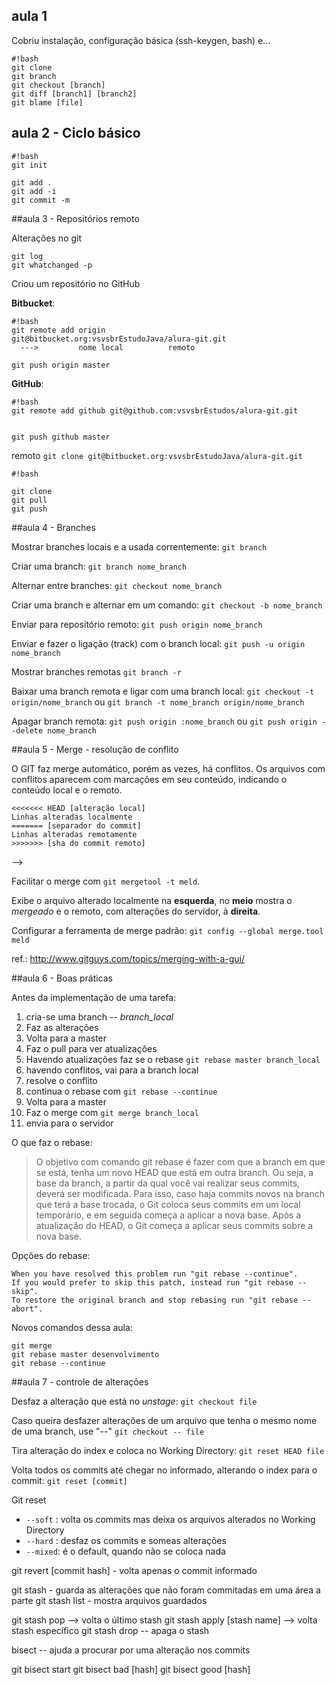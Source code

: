 ## aula 1

Cobriu instalação, configuração básica (ssh-keygen, bash) e...

```
#!bash
git clone
git branch
git checkout [branch]
git diff [branch1] [branch2]
git blame [file]

```

## aula 2 - Ciclo básico



```
#!bash
git init

git add .
git add -i
git commit -m
```



##aula 3 - Repositórios remoto

Alterações no git
```
git log
git whatchanged -p
```

Criou um repositório no GitHub

**Bitbucket**:
```
#!bash
git remote add origin              git@bitbucket.org:vsvsbrEstudoJava/alura-git.git
  --->         nome local          remoto

git push origin master
```

**GitHub**:
```
#!bash
git remote add github git@github.com:vsvsbrEstudos/alura-git.git


git push github master
```




remoto
```git clone git@bitbucket.org:vsvsbrEstudoJava/alura-git.git```

```
#!bash

git clone
git pull
git push
```

##aula 4 - Branches

Mostrar branches locais e a usada correntemente: `git branch`

Criar uma branch: `git branch nome_branch`

Alternar entre branches: `git checkout nome_branch`

Criar uma branch e alternar em um comando: `git checkout -b nome_branch`

Enviar para repositório remoto: `git push origin nome_branch`

Enviar e fazer o ligação (track) com o branch local: `git push -u origin nome_branch`

Mostrar branches remotas `git branch -r`

Baixar uma branch remota e ligar com uma branch local: `git checkout -t origin/nome_branch` ou `git branch -t nome_branch origin/nome_branch`

Apagar branch remota: `git push origin :nome_branch` ou `git push origin --delete nome_branch`

##aula 5 - Merge - resolução de conflito

O GIT faz merge automático, porém as vezes, há conflitos. Os arquivos com conflitos aparecem com marcações em seu conteúdo, indicando o conteúdo local e o remoto. 

```
<<<<<<< HEAD [alteração local]
Linhas alteradas localmente
======= [separador do commit]
Linhas alteradas remotamente
>>>>>>> [sha do commit remoto]
```
-->

Facilitar o merge com `git mergetool -t meld`.

Exibe o arquivo alterado localmente na **esquerda**, no **meio** mostra o _mergeado_ e o remoto, com alterações do servidor, à **direita**.

Configurar a ferramenta de merge padrão: `git config --global merge.tool meld`

ref.: http://www.gitguys.com/topics/merging-with-a-gui/

##aula 6 - Boas práticas

Antes da implementação de uma tarefa:

1. cria-se uma branch -- _branch_local_
2. Faz as alterações
3. Volta para a master
4. Faz o pull para ver atualizações 
5. Havendo atualizações faz se o rebase `git rebase master branch_local`
  1. havendo conflitos, vai para a branch local
  2. resolve o conflito
  3. continua o rebase com `git rebase --continue`
6. Volta para a master
7. Faz o merge com `git merge branch_local`
8. envia para o servidor

O que faz o rebase:
> O objetivo com comando git rebase é fazer com que a branch em que se está,
> tenha um novo HEAD que está em outra branch. Ou seja, a base da branch, a
> partir da qual você vai realizar seus commits, deverá ser modificada. Para
> isso, caso haja commits novos na branch que terá a base trocada, o Git
> coloca seus commits em um local temporário, e em seguida começa a aplicar a
> nova base. Após a atualização do HEAD, o Git começa a aplicar seus commits
> sobre a nova base.

Opções do rebase:
```
When you have resolved this problem run "git rebase --continue".
If you would prefer to skip this patch, instead run "git rebase --skip".
To restore the original branch and stop rebasing run "git rebase --abort".
```


Novos comandos dessa aula:
```
git merge
git rebase master desenvolvimento
git rebase --continue
```

##aula 7 - controle de alterações

Desfaz a alteração que está no _unstage_: `git checkout file` 

Caso queira desfazer alterações de um arquivo que tenha o mesmo nome de uma branch, use "--" `git checkout -- file` 

Tira alteração do index e coloca no Working Directory: `git reset HEAD file`

Volta todos os commits até chegar no informado, alterando o index para o commit: `git reset [commit]`

Git reset
- `--soft` : volta os commits mas deixa os arquivos alterados no Working Directory
- `--hard` : desfaz os commits e someas alterações
- `--mixed`: é o default, quando não se coloca nada



git revert [commit hash] - volta apenas o commit informado

git stash - guarda as alterações que não foram commitadas em uma área a parte
git stash list - mostra arquivos guardados

git stash pop --> volta o último stash
git stash apply [stash name] --> volta stash específico
git stash drop -- apaga o stash


bisect -- ajuda a procurar por uma alteração nos commits

git bisect start
git bisect bad [hash] 
git bisect good [hash]
